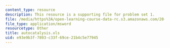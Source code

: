 ```yaml
---
content_type: resource
description: This resource is a supporting file for problem set 1.
file: /media/https%3A/open-learning-course-data-rc.s3.amazonaws.com/20-462j-molecular-principles-of-biomaterials-spring-2006/e93e9b3f7893c33f69ce21b4c5e77945_autocatalysis.xls
file_type: application/msword
resourcetype: Other
title: autocatalysis.xls
uid: e93e9b3f-7893-c33f-69ce-21b4c5e77945
---
```

